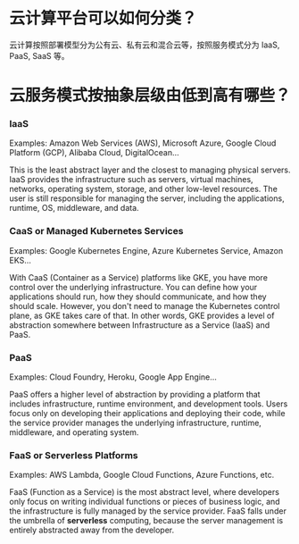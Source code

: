 # 云计算平台可以如何分类？

云计算按照部署模型分为公有云、私有云和混合云等，按照服务模式分为 IaaS, PaaS, SaaS 等。

# 云服务模式按抽象层级由低到高有哪些？

### IaaS

Examples: Amazon Web Services (AWS), Microsoft Azure, Google Cloud Platform (GCP), Alibaba Cloud, DigitalOcean…

This is the least abstract layer and the closest to managing physical servers. IaaS provides the infrastructure such as servers, virtual machines, networks, operating system, storage, and other low-level resources. The user is still responsible for managing the server, including the applications, runtime, OS, middleware, and data.

### CaaS or **Managed Kubernetes Services**

Examples: Google Kubernetes Engine, Azure Kubernetes Service, Amazon EKS…

With CaaS (Container as a Service) platforms like GKE, you have more control over the underlying infrastructure. You can define how your applications should run, how they should communicate, and how they should scale. However, you don't need to manage the Kubernetes control plane, as GKE takes care of that. In other words, GKE provides a level of abstraction somewhere between Infrastructure as a Service (IaaS) and PaaS.

### PaaS

Examples: Cloud Foundry, Heroku, Google App Engine…

PaaS offers a higher level of abstraction by providing a platform that includes infrastructure, runtime environment, and development tools. Users focus only on developing their applications and deploying their code, while the service provider manages the underlying infrastructure, runtime, middleware, and operating system.

### FaaS or Serverless **Platforms**

Examples: AWS Lambda, Google Cloud Functions, Azure Functions, etc.

FaaS (Function as a Service) is the most abstract level, where developers only focus on writing individual functions or pieces of business logic, and the infrastructure is fully managed by the service provider. FaaS falls under the umbrella of **serverless** computing, because the server management is entirely abstracted away from the developer.